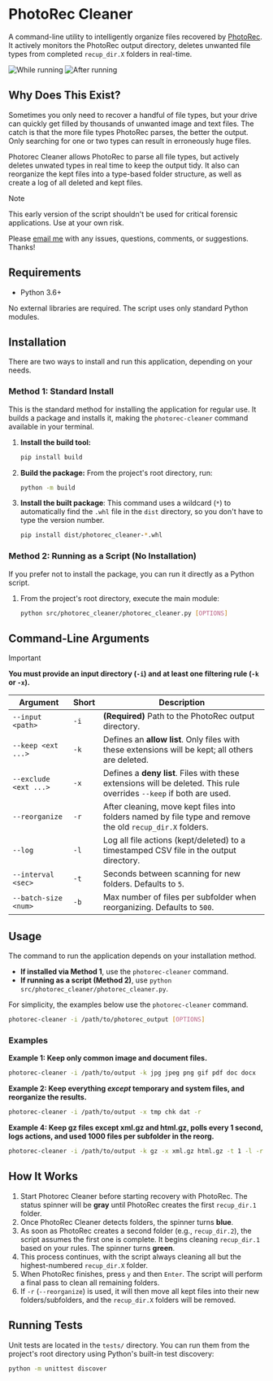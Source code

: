 # PhotoRec Cleaner

A command-line utility to intelligently organize files recovered by [PhotoRec](https://www.cgsecurity.org/wiki/PhotoRec). It actively monitors the PhotoRec output directory, deletes unwanted file types from completed `recup_dir.X` folders in real-time.

![While running](https://i.imgur.com/NaiEfDp.png)
![After running](https://i.imgur.com/4c2jbBD.png)

## Why Does This Exist?

Sometimes you only need to recover a handful of file types, but your drive can quickly get filled by thousands of unwanted image and text files. The catch is that the more file types PhotoRec parses, the better the output. Only searching for one or two types can result in erroneously huge files.

Photorec Cleaner allows PhotoRec to parse all file types, but actively deletes unwated types in real time to keep the output tidy. It also can reorganize the kept files into a type-based folder structure, as well as create a log of all deleted and kept files.

> [!NOTE]
>This early version of the script shouldn't be used for critical forensic applications. Use at your own risk.

Please [email me](mailto:noel.benford@gmail.com) with any issues, questions, comments, or suggestions. Thanks!

## Requirements

- Python 3.6+

No external libraries are required. The script uses only standard Python modules.

## Installation

There are two ways to install and run this application, depending on your needs.

### Method 1: Standard Install

This is the standard method for installing the application for regular use. It builds a package and installs it, making the `photorec-cleaner` command available in your terminal.

1. **Install the build tool:**

   ```bash
   pip install build
   ```

2. **Build the package:** From the project's root directory, run:

   ```bash
   python -m build
   ```

3. **Install the built package**: This command uses a wildcard (`*`) to automatically find the `.whl` file in the `dist` directory, so you don't have to type the version number.

   ```bash
   pip install dist/photorec_cleaner-*.whl
   ```

### Method 2: Running as a Script (No Installation)

If you prefer not to install the package, you can run it directly as a Python script.

1. From the project's root directory, execute the main module:

   ```bash
   python src/photorec_cleaner/photorec_cleaner.py [OPTIONS]
   ```

## Command-Line Arguments

> [!IMPORTANT]
> **You must provide an input directory (`-i`) and at least one filtering rule (`-k` or `-x`).**

| Argument              | Short | Description                                                                                                          |
| --------------------- | ----- | -------------------------------------------------------------------------------------------------------------------- |
| `--input <path>`      | `-i`  | **(Required)** Path to the PhotoRec output directory.                                                                |
| `--keep <ext ...>`    | `-k`  | Defines an **allow list**. Only files with these extensions will be kept; all others are deleted.                    |
| `--exclude <ext ...>` | `-x`  | Defines a **deny list**. Files with these extensions will be deleted. This rule overrides `--keep` if both are used. |
| `--reorganize`        | `-r`  | After cleaning, move kept files into folders named by file type and remove the old `recup_dir.X` folders.            |
| `--log`               | `-l`  | Log all file actions (kept/deleted) to a timestamped CSV file in the output directory.                               |
| `--interval <sec>`    | `-t`  | Seconds between scanning for new folders. Defaults to `5`.                                                           |
| `--batch-size <num>`  | `-b`  | Max number of files per subfolder when reorganizing. Defaults to `500`.                                              |

## Usage

The command to run the application depends on your installation method.

- **If installed via Method 1**, use the `photorec-cleaner` command.
- **If running as a script (Method 2)**, use `python src/photorec_cleaner/photorec_cleaner.py`.

For simplicity, the examples below use the `photorec-cleaner` command.

```bash
photorec-cleaner -i /path/to/photorec_output [OPTIONS]
```

### Examples

**Example 1: Keep only common image and document files.**

```bash
photorec-cleaner -i /path/to/output -k jpg jpeg png gif pdf doc docx
```

**Example 2: Keep everything _except_ temporary and system files, and reorganize the results.**

```bash
photorec-cleaner -i /path/to/output -x tmp chk dat -r
```

**Example 4: Keep gz files except xml.gz and html.gz, polls every 1 second, logs actions, and used 1000 files per subfolder in the reorg.**

```bash
photorec-cleaner -i /path/to/output -k gz -x xml.gz html.gz -t 1 -l -r -b 1000
```

## How It Works

1. Start Photorec Cleaner before starting recovery with PhotoRec. The status spinner will be **gray** until PhotoRec creates the first `recup_dir.1` folder.
1. Once PhotoRec Cleaner detects folders, the spinner turns **blue**.
1. As soon as PhotoRec creates a second folder (e.g., `recup_dir.2`), the script assumes the first one is complete. It begins cleaning `recup_dir.1` based on your rules. The spinner turns **green**.
1. This process continues, with the script always cleaning all but the highest-numbered `recup_dir.X` folder.
1. When PhotoRec finishes, press `y` and then `Enter`. The script will perform a final pass to clean all remaining folders.
1. If `-r` (`--reorganize`) is used, it will then move all kept files into their new folders/subfolders, and the `recup_dir.X` folders will be removed.

## Running Tests

Unit tests are located in the `tests/` directory. You can run them from the project's root directory using Python's built-in test discovery:

```bash
python -m unittest discover
```
